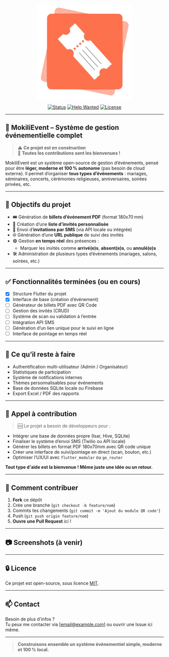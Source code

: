 <p align="center"><img src="https://raw.githubusercontent.com/FranckNz05/MokiliEvent_Web/main/public/images/logo.png" width="300" alt="MokiliEvent Logo"></p>

<p align="center">
  <a href="#"><img src="https://img.shields.io/badge/status-in%20progress-yellow.svg" alt="Status"></a>
  <a href="#"><img src="https://img.shields.io/badge/help-wanted-red.svg" alt="Help Wanted"></a>
  <a href="#"><img src="https://img.shields.io/badge/license-MIT-blue.svg" alt="License"></a>
</p>

---

## 🥳 MokiliEvent – Système de gestion événementielle complet

> ⚠️ **Ce projet est en construction**  
> 🙏 **Toutes les contributions sont les bienvenues !**

MokiliEvent est un système open-source de gestion d’événements, pensé pour être **léger, moderne et 100 % autonome** (pas besoin de cloud externe). Il permet d’organiser **tous types d’événements** : mariages, séminaires, concerts, cérémonies religieuses, anniversaires, soirées privées, etc.

---

## 🎯 Objectifs du projet

- 🎟️ Génération de **billets d’événement PDF** (format 180x70 mm)
- 👤 Création d’une **liste d’invités personnalisée**
- 📲 Envoi d’**invitations par SMS** (via API locale ou intégrée)
- 🌐 Génération d’une **URL publique** de suivi des invités
- 🟢 Gestion **en temps réel** des présences :
  - Marquer les invités comme **arrivé(e)s**, **absent(e)s**, ou **annulé(e)s**
- 🛠️ Administration de plusieurs types d’événements (mariages, salons, soirées, etc.)

---

## ✅ Fonctionnalités terminées (ou en cours)

- [x] Structure Flutter du projet
- [x] Interface de base (création d’événement)
- [ ] Générateur de billets PDF avec QR Code
- [ ] Gestion des invités (CRUD)
- [ ] Système de scan ou validation à l’entrée
- [ ] Intégration API SMS
- [ ] Génération d’un lien unique pour le suivi en ligne
- [ ] Interface de pointage en temps réel

---

## 🚧 Ce qu’il reste à faire

- Authentification multi-utilisateur (Admin / Organisateur)
- Statistiques de participation
- Système de notifications internes
- Thèmes personnalisables pour événements
- Base de données SQLite locale ou Firebase
- Export Excel / PDF des rapports

---

## 🤝 Appel à contribution

> 🆘 Le projet a besoin de développeurs pour :
- Intégrer une base de données propre (Isar, Hive, SQLite)
- Finaliser le système d’envoi SMS (Twilio ou API locale)
- Générer les billets en format PDF 180x70mm avec QR code unique
- Créer une interface de suivi/pointage en direct (scan, bouton, etc.)
- Optimiser l’UX/UI avec `flutter_modular` ou `go_router`

**Tout type d'aide est la bienvenue ! Même juste une idée ou un retour.**

---

## 🚀 Comment contribuer

1. **Fork** ce dépôt
2. Crée une branche (`git checkout -b feature/nom`)
3. Commits tes changements (`git commit -m 'Ajout du module QR code'`)
4. Push (`git push origin feature/nom`)
5. **Ouvre une Pull Request** ici !

---

## 📷 Screenshots (à venir)

---

## 🔒 Licence

Ce projet est open-source, sous licence [MIT](https://opensource.org/licenses/MIT).

---

## 📫 Contact

Besoin de plus d'infos ?  
Tu peux me contacter via [email@example.com] ou ouvrir une Issue ici même.

---

> **Construisons ensemble un système événementiel simple, moderne et 100 % local.**
